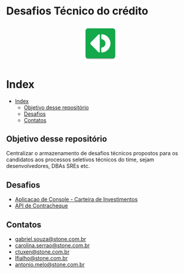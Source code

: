 <p align="center">
    <h1><strong>Desafios Técnico do crédito</strong></h1>
</p>
<p align="center">
    <img width=20% src="StoneLogo.png">
</p>

# Index

- [Index](#index)
  - [Objetivo desse repositório](#objetivo-desse-repositório)
  - [Desafios](#desafios)
  - [Contatos](#contatos)

## Objetivo desse repositório

Centralizar o armazenamento de desafios técnicos propostos para os candidatos aos processos seletivos técnicos do time, sejam desenvolvedores, DBAs SREs etc.


## Desafios
- [Aplicacao de Console - Carteira de Investimentos](https://github.com/stone-payments/credit-tech-challenges/Aplicacao-de-Console-de-Carteira-de-Investimentos/README.md)
- [API de Contracheque](https://github.com/stone-payments/credit-tech-challenges/API-de-Contracheque/README.md)
  
## Contatos
- gabriel.souza@stone.com.br
- carolina.serrao@stone.com.br
- ctuxen@stone.com.br
- lfialho@stone.com.br
- antonio.melo@stone.com.br
